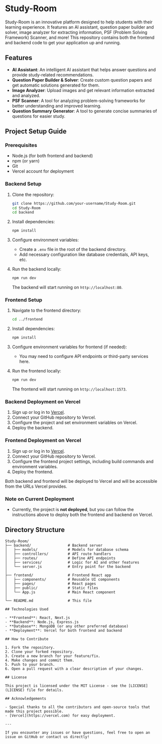 # Study-Room

Study-Room is an innovative platform designed to help students with their learning experience. It features an AI assistant, question paper builder and solver, image analyzer for extracting information, PSF (Problem Solving Framework) Scanner, and more! This repository contains both the frontend and backend code to get your application up and running.

## Features

- **AI Assistant**: An intelligent AI assistant that helps answer questions and provide study-related recommendations.
- **Question Paper Builder & Solver**: Create custom question papers and get automatic solutions generated for them.
- **Image Analyzer**: Upload images and get relevant information extracted and analyzed.
- **PSF Scanner**: A tool for analyzing problem-solving frameworks for better understanding and improved learning.
- **Question Summary Generator**: A tool to generate concise summaries of questions for easier study.

## Project Setup Guide

### Prerequisites

- Node.js (for both frontend and backend)
- npm (or yarn)
- Git
- Vercel account for deployment

### Backend Setup

1. Clone the repository:
    ```bash
    git clone https://github.com/your-username/Study-Room.git
    cd Study-Room
    cd backend
    ```

2. Install dependencies:
    ```bash
    npm install
    ```

3. Configure environment variables:
    - Create a `.env` file in the root of the backend directory.
    - Add necessary configuration like database credentials, API keys, etc.

4. Run the backend locally:
    ```bash
    npm run dev
    ```
    The backend will start running on `http://localhost:80`.

### Frontend Setup

1. Navigate to the frontend directory:
    ```bash
    cd ../frontend
    ```

2. Install dependencies:
    ```bash
    npm install
    ```

3. Configure environment variables for frontend (if needed):
    - You may need to configure API endpoints or third-party services here.

4. Run the frontend locally:
    ```bash
    npm run dev
    ```
    The frontend will start running on `http://localhost:1573`.

### Backend Deployment on Vercel

1. Sign up or log in to [Vercel](https://vercel.com).
2. Connect your GitHub repository to Vercel.
3. Configure the project and set environment variables on Vercel.
4. Deploy the backend.

### Frontend Deployment on Vercel

1. Sign up or log in to [Vercel](https://vercel.com).
2. Connect your GitHub repository to Vercel.
3. Configure the frontend project settings, including build commands and environment variables.
4. Deploy the frontend.

Both backend and frontend will be deployed to Vercel and will be accessible from the URLs Vercel provides.

### Note on Current Deployment

- Currently, the project is **not deployed**, but you can follow the instructions above to deploy both the frontend and backend on Vercel.

## Directory Structure

```plaintext
Study-Room/
├── backend/                 # Backend server
│   ├── models/              # Models for database schema
│   ├── controllers/         # API route handlers
│   ├── routes/              # Define API endpoints
│   ├── services/            # Logic for AI and other features
│   └── server.js            # Entry point for the backend
│
├── frontend/                # Frontend React app
│   ├── components/          # Reusable UI components
│   ├── pages/               # React pages
│   ├── public/              # Static files
│   └── App.js               # Main React component
│
└── README.md                # This file

## Technologies Used

- **Frontend**: React, Next.js
- **Backend**: Node.js, Express.js
- **Database**: MongoDB (or any other preferred database)
- **Deployment**: Vercel for both frontend and backend

## How to Contribute

1. Fork the repository.
2. Clone your forked repository.
3. Create a new branch for your feature/fix.
4. Make changes and commit them.
5. Push to your branch.
6. Open a pull request with a clear description of your changes.

## License

This project is licensed under the MIT License - see the [LICENSE](LICENSE) file for details.

## Acknowledgements

- Special thanks to all the contributors and open-source tools that made this project possible.
- [Vercel](https://vercel.com) for easy deployment.

---

If you encounter any issues or have questions, feel free to open an issue on GitHub or contact us directly!

